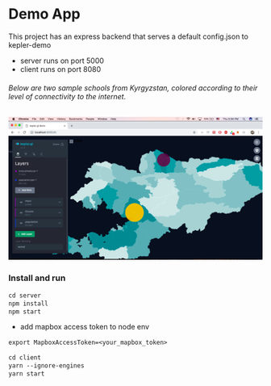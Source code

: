 # Demo App

This project has an express backend that serves a default config.json to kepler-demo
- server runs on port 5000
- client runs on port 8080

###### Below are two sample schools from Kyrgyzstan, colored according to their level of connectivity to the internet.

![screenshot](screenshot.png)

### Install and run
```
cd server
npm install
npm start
```
- add mapbox access token to node env
```
export MapboxAccessToken=<your_mapbox_token>
```
```
cd client
yarn --ignore-engines
yarn start
```
